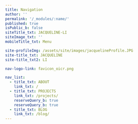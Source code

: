 ```yaml
---
title: Navigation
author: ''
permalink: '/_modules/:name/'
published: true
isPublic_b: false
siteTitle_txt: JACQUELINE-LI
siteImage_txt: ''
mobileTitle_txt: Menu

site-profileImg: /assets/site/images/jacquelineProfile.JPG
site-title_txt: JACQUELINE
site-title_txt2: LI

nav-logo-link: favicon_oicr.png

nav_list:
  - title_txt: ABOUT
    link_txt: /
  - title_txt: PROJECTS
    link_txt: /projects/
    reserveQuery_b: true
    reserveQuery_b: true
  - title_txt: BLOG
    link_txt: /blog/
---
```

